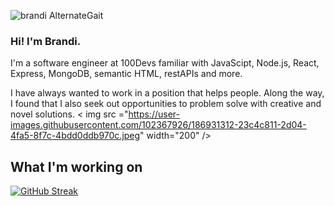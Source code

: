 ![brandi AlternateGait](https://user-images.githubusercontent.com/102367926/186928407-74f6b5d2-79de-4bbc-b08f-d53aad6d6827.png)
### Hi! I'm Brandi.

I'm a software engineer at 100Devs familiar with JavaScipt, Node.js, React, Express, MongoDB, semantic HTML, restAPIs and more. 

I have always wanted to work in a position that helps people. Along the way, I found that I also seek out opportunities to problem solve with creative and novel solutions. 
< img src ="https://user-images.githubusercontent.com/102367926/186931312-23c4c811-2d04-4fa5-8f7c-4bdd0ddb970c.jpeg" width="200" />

## What I'm working on
[![GitHub Streak](https://github-readme-streak-stats.herokuapp.com?user=alternategait&theme=buefy)](https://git.io/streak-stats)
